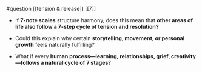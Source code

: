 #question [[tension & release]] [[7]]


- If **7-note scales** structure harmony, does this mean that **other areas of life also follow a 7-step cycle of tension and resolution?**
    
- Could this explain why certain **storytelling, movement, or personal growth** feels naturally fulfilling?
    
- What if every **human process—learning, relationships, grief, creativity—follows a natural cycle of 7 stages**?